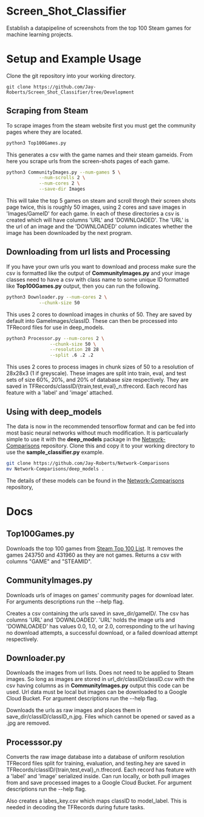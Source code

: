 # Screen_Shot_Classifier
Establish a datapipeline of screenshots from the top 100 Steam games for machine learning projects.

# Setup and Example Usage

Clone the git repository into your working directory.

```git
git clone https://github.com/Jay-Roberts/Screen_Shot_Classifier/tree/Development
```

## Scraping from Steam

To scrape images from the steam website first you must get the community pages where they are located. 

```bash
python3 Top100Games.py
```

This generates a csv with the game names and their steam gameids. From here you scrape urls from the screen-shots pages of each game.

```bash
python3 CommunityImages.py --num-games 5 \
            --num-scrolls 2 \
            --num-cores 2 \
            --save-dir Images
```

This will take the top 5 games on steam and scroll throgh their screen shots page twice, this is roughly 50 images, using 2 cores and save images in 'Images/GameID' for each game. In each of these directories a csv is created which will have columns 'URL' and 'DOWNLOADED'. The 'URL' is the url of an image and the 'DOWNLOADED' column indicates whether the image has been downloaded by the next program.

## Downloading from url lists and Processing

If you have your own urls you want to download and process make sure the csv is formatted like the output of **CommunityImages.py** and your image classes need to have a csv with class name to some unique ID formatted like **Top100Games.py** output, then you can run the following.

```bash
python3 Downloader.py --num-cores 2 \
            --chunk-size 50
```

This uses 2 cores to download images in chunks of 50. They are saved by default into GameImages/classID. These can then be processed into TFRecord files for use in deep_models.

```bash
python3 Processor.py --num-cores 2 \
                --chunk-size 50 \
                --resolution 28 28 \
                --split .6 .2 .2 

```

This uses 2 cores to process images in chunk sizes of 50 to a resolution of 28x28x3 (1 if greyscale). These images are split into train, eval, and test sets of size 60%, 20%, and 20% of database size respectively. They are saved in TFRecords/classID/{train,test,eval}_n.tfrecord. Each record has feature with a 'label' and 'image' attached.

## Using with deep_models

The data is now in the recommended tensorflow format and can be fed into most basic neural networks without much modification. It is particualarly simple to use it with the **deep_models** package in the [Network-Comparisons](https://github.com/Jay-Roberts/Network-Comparisons) repository. Clone this and copy it to your working directory to use the **sample_classifier.py** example.

```bash
git clone https://github.com/Jay-Roberts/Network-Comparisons
mv Network-Comparisons/deep_models .

```

The details of these models can be found in the [Network-Comparisons](https://github.com/Jay-Roberts/Network-Comparisons) repository, 

# Docs

## Top100Games.py

Downloads the top 100 games from [Steam Top 100 List](http://store.steampowered.com/stats/). It removes the games 243750 and 431960 as they are not games. Returns a csv with columns "GAME" and "STEAMID".

## CommunityImages.py
Downloads urls of images on games' community pages for download later. For arguments descriptions run the --help flag.

Creates a csv containing the urls saved in save_dir/gameID/. The csv has columns 'URL' and 'DOWNLOADED'. 'URL' holds the image urls and 'DOWNLOADED' has values 0.0, 1.0, or 2.0, corresponding to the url having no download attempts, a successful download, or a failed download attempt respectively. 

## Downloader.py
Downloads the images from url lists. Does not need to be applied to Steam images. So long as images are stored in url_dir/classID/classID.csv with the csv having columns as in **CommunityImages.py** output this code can be used. Url data must be local but images can be downloaded to a Google Cloud Bucket. For argument descriptions run the --help flag.

Downloads the urls as raw images and places them in save_dir/classID/classID_n.jpg. Files which cannot be opened or saved as a .jpg are removed. 

## Processsor.py

Converts the raw image database into a database of uniform resolution TFRecord files split for training, evaluation, and testing.hey are saved in TFRecords/classID/{train,test,eval}_n.tfrecord. Each record has feature with a 'label' and 'image' serialized inside. Can run locally, or both pull images from and save processed images to a Google Cloud Bucket.  For argument descriptions run the --help flag.

Also creates a labes_key.csv which maps classID to model_label. This is needed in decoding the TFRecords during future tasks.


